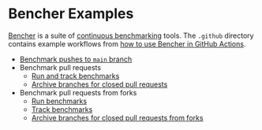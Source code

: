# Bencher Examples

[Bencher](https://bencher.dev) is a suite of [continuous benchmarking](https://bencher.dev/docs/explanation/continuous-benchmarking/) tools.
The `.github` directory contains example workflows from [how to use Bencher in GitHub Actions](https://bencher.dev/docs/how-to/github-actions/).

- [Benchmark pushes to `main` branch](.github/workflows/base_benchmarks.yml)
- Benchmark pull requests
  - [Run and track benchmarks](.github/workflows/pr_benchmarks.yml)
  - [Archive branches for closed pull requests](.github/workflows/pr_benchmarks_closed.yml)
- Benchmark pull requests from forks
  - [Run benchmarks](.github/workflows/fork_pr_benchmarks_run.yml)
  - [Track benchmarks](.github/workflows/fork_pr_benchmarks_track.yml)
  - [Archive branches for closed pull requests from forks](.github/workflows/fork_pr_benchmarks_closed.yml)
